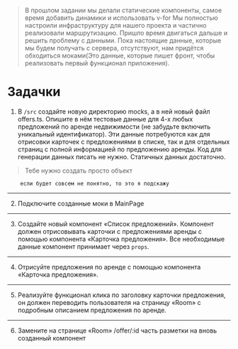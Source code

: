 >В прошлом задании мы делали статические компоненты, самое время добавить динамики и использовать v-for
>Мы полностью настроили инфраструктуру для нашего проекта и частично реализовали маршрутизацию. Пришло время двигаться дальше и решить проблему с данными. Пока настоящие данные, которые мы будем получать с сервера, отсутствуют, нам придётся обходиться моками(Это данные, которые пишет фронт, чтобы реализовать первый функционал приложения). 

# Задачки
1. В `/src` создайте новую директорию mocks, а в ней новый файл offers.ts. Опишите в нём тестовые данные для 4-х любых предложений по аренде недвижимости (не забудьте включить уникальный идентификатор). Эти данные потребуются как для отрисовки карточек с предложениями в списке, так и для отдельных страниц с полной информацией по предложению аренды. Код для генерации данных писать не нужно. Статичных данных достаточно.
> Тебе нужно создать просто объект
```
    если будет совсем не понятно, то это я подскажу
```
____
2. Подключите созданные моки в MainPage
____
3. Создайте новый компонент «Список предложений». Компонент должен отрисовывать карточки с предложениями аренды с помощью компонента «Карточка предложения». Все необходимые данные компонент принимает через `props`.
____
4. Отрисуйте предложения по аренде с помощью компонента «Карточка предложения».
____
5. Реализуйте функционал клика по заголовку карточки предложения, он должен переводить пользователя на страницу «Room» с подробным описанием предложения по аренде.
____
6. Замените на странице «Room» /offer/:id часть разметки на вновь созданный компонент
